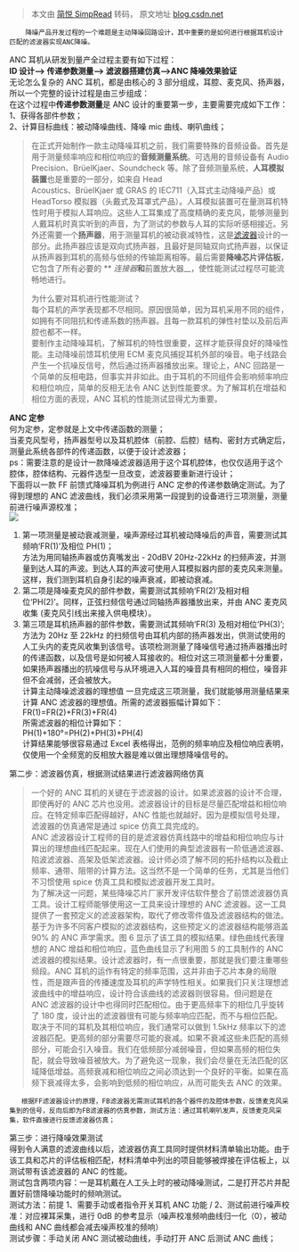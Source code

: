 > 本文由 [简悦 SimpRead](http://ksria.com/simpread/) 转码， 原文地址 [blog.csdn.net](https://blog.csdn.net/taylor_2019/article/details/108665272)

```
    降噪产品开发过程的一个难题是主动降噪回路设计，其中重要的是如何进行根据耳机设计匹配的滤波器实现ANC降噪。

```

ANC 耳机从研发到量产全过程主要有如下过程：  
**ID 设计——> 传递参数测量——> 滤波器搭建仿真——>ANC 降噪效果验证**  
无论怎么复杂的 ANC 耳机，都是由核心的 3 部分组成，耳腔、麦克风、扬声器，所以一个完整的设计过程是由三步组成：  
在这个过程中**传递参数测量**是 ANC 设计的重要第一步，主要需要完成如下工作：  
1、获得各部件参数；  
2、计算目标曲线：被动降噪曲线、降噪 mic 曲线、喇叭曲线；

> 在正式开始制作一款主动降噪耳机之前，我们需要特殊的音频设备。首先是用于测量频率响应和相位响应的**音频测量系统**。可选用的音频设备有 Audio  
> Precision、BrüelKjaer、Soundcheck 等。除了音频测量系统，**人耳模拟装置**也是重要的一部分，如来自 Head  
> Acoustics、BrüelKjaer 或 GRAS 的 IEC711（入耳式主动降噪产品）或 HeadTorso 模拟器（头戴式及耳罩式产品）。人耳模拟装置可在量测耳机特性时用于模拟人耳响应。这些人工耳集成了高度精确的麦克风，能够测量到人戴耳机时真实听到的声音，为了测试的参数与人耳的实际听感相接近。另外还需要一个**扬声器**，用于测量耳机的被动衰减特性，这是[滤波器](https://so.csdn.net/so/search?q=%E6%BB%A4%E6%B3%A2%E5%99%A8&spm=1001.2101.3001.7020)设计的一部分。此扬声器应该是双向式扬声器，且最好是同轴双向式扬声器，以保证从扬声器到耳机的高频与低频的传输距离相等。最后需要**降噪芯片评估板**，它包含了所有必要的 ** _连接器_**和**前置放大器__，使性能测试过程尽可能流畅地进行。
> 
> 为什么要对耳机进行性能测试？  
> 每个耳机的声学表现都不尽相同。原因很简单，因为耳机采用不同的组件，如拥有不同阻抗和传递系数的扬声器。且每一款耳机的弹性衬垫以及前后声腔也都不一样。  
> 要制作主动降噪耳机，了解耳机的特性很重要，这样才能获得良好的降噪性能。主动降噪前馈耳机使用 ECM 麦克风捕捉耳机外部的噪音。电子线路会产生一个抗噪反信号，然后通过扬声器播放出来。理论上，ANC 回路是一个简单的反相电路，但事实并非如此。由于耳机的不同组件会影响频率响应和相位响应，简单的反相无法令 ANC 达到性能要求。为了解耳机在增益和相位方面的表现，ANC 耳机的性能测试显得尤为重要。

**ANC 定参**  
何为定参，定参就是上文中传递函数的测量；  
当麦克风型号，扬声器型号以及耳机腔体（前腔、后腔）结构、密封方式确定后，测量此系统各部件的传递函数，以便于设计滤波器；  
ps：需要注意的是设计一款降噪滤波器适用于这个耳机腔体，也仅仅适用于这个腔体，腔体结构、元器件选型一旦改变，滤波器要重新进行设计；  
下面将以一款 FF 前馈式降噪耳机为例进行 ANC 定参的传递参数确定测试。为了得到理想的 ANC 滤波曲线，我们必须采用第一段提到的设备进行三项测量，测量前进行噪声源校准；  
![](https://img-blog.csdnimg.cn/20200918164956899.png?x-oss-process=image/watermark,type_ZmFuZ3poZW5naGVpdGk,shadow_10,text_aHR0cHM6Ly9ibG9nLmNzZG4ubmV0L3RheWxvcl8yMDE5,size_16,color_FFFFFF,t_70#pic_center)

1.  第一项测量是被动衰减测量，噪声源经过耳机被动降噪后的声音，需要测试其频响‘FR(1)’及相位 PH(1)；  
    方法为用同轴扬声器或仿真嘴发出 - 20dBV 20Hz-22kHz 的扫频声波，并测量到达人耳的声波。到达人耳的声波可使用人耳模拟器内部的麦克风来测量。这样，我们测到耳机自身引起的噪声衰减，即被动衰减。
2.  第二项是降噪麦克风的部件参数，需要测试其频响‘FR(2)’及相对相位‘PH(2)’。同样，正弦扫频信号通过同轴扬声器播放出来，并由 ANC 麦克风收集 (麦克风引线出来接入供电模块）。
3.  第三项是耳机扬声器的部件参数，需要测试其频响‘FR(3) 及相对相位‘PH(3)’;  
    方法为 20Hz 至 22kHz 的扫频信号由耳机内部的扬声器发出，供测试使用的人工头内的麦克风收集到该信号。该项检测测量了降噪信号通过扬声器播出时的传递函数，以及信号是如何被人耳接收的。相位对这三项测量都十分重要，如果扬声器播出的抗噪信号与从环境进入人耳的噪音具有相同的相位，噪音非但不会减弱，还会被放大。  
    计算主动降噪滤波器的理想值 一旦完成这三项测量，我们就能够用测量结果来计算 ANC 滤波器的理想值。所需的滤波器振幅计算如下：  
    FR(1)=FR(2)+FR(3)+FR(4)  
    所需滤波器的相位计算如下：  
    PH(1)+180°=PH(2)+PH(3)+PH(4)  
    计算结果能够很容易通过 Excel 表格得出，范例的频率响应及相位响应表明，仅使用一个全频宽的反相放大器是难以做出理想降噪信号的。

第二步：滤波器仿真，根据测试结果进行滤波器网络仿真

> 一个好的 ANC 耳机的关键在于滤波器的设计。如果滤波器的设计不合理，即使再好的 ANC 芯片也没用。滤波器设计的目标是尽量匹配增益和相位响应。在特定频率匹配得越好，ANC 性能也就越好。因为是模拟信号处理，滤波器的仿真通常是通过 spice 仿真工具完成的。  
> ANC 滤波器设计工程师的目的是滤波器仿真线路中的增益和相位响应与计算出的理想曲线匹配起来。现在人们使用的典型滤波器有一阶低通滤波器、陷波滤波器、高架及低架滤波器。设计师必须了解不同的拓扑结构以及截止频率、通带、阻带的计算方法。这当然不是一个简单的任务，尤其是当他们不习惯使用 spice 仿真工具和模拟滤波器开发工具时。  
> 为了解决这一问题，某些降噪芯片厂家开发评估软件整合了前馈滤波器仿真工具。设计工程师能够使用这一工具来设计理想的 ANC 滤波器。这一工具提供了一套预定义的滤波器架构，取代了修改零件值及滤波器结构的做法。基于为许多不同客户模拟的滤波器结构，这些预定义的滤波器结构能够涵盖 90% 的 ANC 声学需求。图 6 显示了该工具的模拟结果。绿色曲线代表理想的 ANC 增益和相位响应，蓝色曲线显示了利用图 5 的工具制作的 ANC 滤波器的模拟结果。设计滤波器时，有一点很重要，那就是我们要注重哪些频段。ANC 耳机的运作有特定的频率范围，这并非由于芯片本身的局限性，而是跟声音的传播速度及耳机的声学特性相关。如果我们只关注理想滤波曲线中的增益响应，设计符合该曲线的滤波器则很容易。但问题是在 ANC 滤波器的设计中也得同时匹配相位。由于更高频率下的相位几乎旋转了 180 度，设计出的滤波器很有可能与频率响应匹配，而不与相位匹配。取决于不同的耳机及其相位响应，我们通常可以做到 1.5kHz 频率以下的滤波器匹配。更高频的部分需要尽可能的衰减。如果不衰减这些未匹配的高频部分，可能会引入噪音。我们在低频部分减弱噪音，但如果高频的相位失配，就会导致噪音被放大。为了避免这一现象，我们会尽量在无法匹配的区域降低增益。高频衰减和相位响应之间必须达到一个良好的平衡。如果在高频下衰减得太多，会影响到低频的相位响应，从而可能失去 ANC 的效果。

```
   根据FF滤波器设计的原理，FB滤波器无需测试耳机的各个器件的及腔体参数，反馈麦克风采集到的信号，反向后即为FB滤波器的仿真参数，测试方法：通过耳机喇叭发声，反馈麦克风采集，软件直接进行反馈滤波器仿真；

```

第三步：进行降噪效果测试  
得到令人满意的滤波曲线以后，滤波器仿真工具同时提供材料清单输出功能。由于该工具和芯片的评估板相匹配，材料清单中列出的项目能够被焊接在评估板上，以测试带有该滤波器的 ANC 的性能。  
测试包含两项内容：一是耳机戴在人工头上时的被动降噪测试，二是打开芯片并配置好前馈降噪功能时的频响测试。  
测试方法：前提 1、需要手动或者指令开关耳机 ANC 功能 / 2、测试前进行噪声校准：对应裸耳采集，进行 0dB 的参考显示（噪声校准频响曲线归一化（0），被动曲线和 ANC 曲线都会减去噪声校准的频响）  
测试步骤：手动关闭 ANC 测试被动曲线，手动打开 ANC 后测试 ANC 曲线；